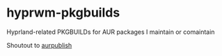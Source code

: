 # hyprwm-pkgbuilds
Hyprland-related PKGBUILDs for AUR packages I maintain or comaintain

Shoutout to [aurpublish](https://github.com/eli-schwartz/aurpublish)
